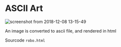 # ASCII Art
![screenshot from 2018-12-08 13-15-49](https://user-images.githubusercontent.com/43197293/49683431-1c12fe00-faed-11e8-871e-eda8541297ed.png)

An image is converted to ascii file, and rendered in html

Sourcode ```robo.html```
